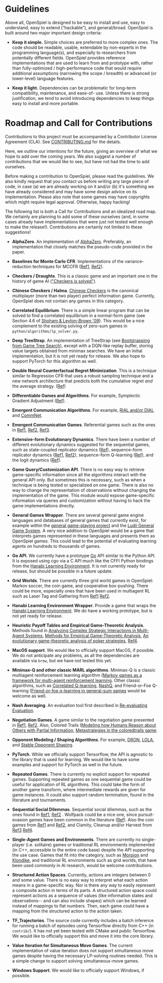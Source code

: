 # Guidelines

Above all, OpenSpiel is designed to be easy to install and use, easy to
understand, easy to extend (“hackable”), and general/broad. OpenSpiel is built
around two major important design criteria:

-   **Keep it simple.** Simple choices are preferred to more complex ones. The
    code should be readable, usable, extendable by non-experts in the
    programming language(s), and especially to researchers from potentially
    different fields. OpenSpiel provides reference implementations that are used
    to learn from and prototype with, rather than fully-optimized /
    high-performance code that would require additional assumptions (narrowing
    the scope / breadth) or advanced (or lower-level) language features.

-   **Keep it light.** Dependencies can be problematic for long-term
    compatibility, maintenance, and ease-of- use. Unless there is strong
    justification, we tend to avoid introducing dependencies to keep things easy
    to install and more portable.

# Roadmap and Call for Contributions

Contributions to this project must be accompanied by a Contributor License
Agreement (CLA). See
[CONTRIBUTING.md](https://github.com/deepmind/open_spiel/blob/master/CONTRIBUTING.md)
for the details.

Here, we outline our intentions for the future, giving an overview of what we
hope to add over the coming years. We also suggest a number of contributions
that we would like to see, but have not had the time to add ourselves.

Before making a contribution to OpenSpiel, please read the guidelines. We also
kindly request that you contact us before writing any large piece of code, in
case (a) we are already working on it and/or (b) it's something we have already
considered and may have some design advice on its implementation. Please also
note that some games may have copyrights which might require legal approval.
Otherwise, happy hacking!

The following list is both a Call for Contributions and an idealized road map.
We certainly are planning to add some of these ourselves (and, in some cases
already have implementations that were just not tested well enough to make the
release!). Contributions are certainly not limited to these suggestions!

-   **AlphaZero**. An implementation of
    [AlphaZero](https://science.sciencemag.org/content/362/6419/1140).
    Preferably, an implementation that closely matches the pseudo-code provided
    in the paper.

-   **Baselines for Monte Carlo CFR**. Implementations of the variance-reduction
    techniques for MCCFR ([Ref1](https://arxiv.org/abs/1809.03057),
    [Ref2](https://arxiv.org/abs/1907.09633)).

-   **Checkers / Draughts**. This is a classic game and an important one in the
    history of game AI
    (["Checkers is solved"](https://science.sciencemag.org/content/317/5844/1518)).

-   **Chinese Checkers / Halma**.
    [Chinese Checkers](https://en.wikipedia.org/wiki/Chinese_checkers) is the
    canonical multiplayer (more than two player) perfect information game.
    Currently, OpenSpiel does not contain any games in this category.

-   **Correlated Equilibrium**. There is a simple linear program that can be
    solved to find a correlated equilibrium in a normal-form game (see Section
    4.6 of [Shoham & Leyton-Brown '09](http://masfoundations.org/)). This would
    be a nice complement to the existing solving of zero-sum games in
    `python/algorithms/lp_solver.py`.

-   **Deep TreeStrap**. An implementation of TreeStrap (see
    [Bootstrapping from Game Tree Search](https://www.cse.unsw.edu.au/~blair/pubs/2009VenessSilverUtherBlairNIPS.pdf)),
    except with a DQN-like replay buffer, storing value targets obtained from
    minimax searches. We have an initial implementation, but it is not yet ready
    for release. We also hope to support PyTorch for this algorithm as well.

-   **Double Neural Counterfactual Regret Minimization**. This is a technique
    similar to Regression CFR that uses a robust sampling technique and a new
    network architecture that predicts both the cumulative regret _and_ the
    average strategy. ([Ref](https://arxiv.org/abs/1812.10607))

-   **Differentiable Games and Algorithms**. For example, Symplectic Gradient
    Adjustment ([Ref](https://arxiv.org/abs/1802.05642)).

-   **Emergent Communication Algorithms**. For example,
    [RIAL and/or DIAL](https://arxiv.org/abs/1605.06676) and
    [CommNet](https://arxiv.org/abs/1605.07736).

-   **Emergent Communication Games**. Referential games such as the ones in
    [Ref1](https://arxiv.org/abs/1612.07182),
    [Ref2](https://arxiv.org/abs/1710.06922),
    [Ref3](https://arxiv.org/abs/1705.11192).

-   **Extensive-form Evolutionary Dynamics**. There have been a number of
    different evolutionary dynamics suggested for the sequential games, such as
    state-coupled replicator dynamics
    ([Ref](https://dl.acm.org/citation.cfm?id=1558120)), sequence-form
    replicator dynamics ([Ref1](https://arxiv.org/abs/1304.1456),
    [Ref2](http://mlanctot.info/files/papers/aamas14sfrd-cfr-kuhn.pdf)),
    sequence-form Q-learning
    ([Ref](https://dl.acm.org/citation.cfm?id=2892753.2892835)), and the logit
    dynamics ([Ref](https://dl.acm.org/citation.cfm?id=3015889)).

-   **Game Query/Customization API**. There is no easy way to retrieve
    game-specific information since all the algorithms interact with the general
    API only. But sometimes this is necessary, such as when a technique is being
    tested or specialized on one game. There is also no way to change the
    representation of observations without changing the implementation of the
    game. This module would expose game-specific information via queries and
    customization without having to hack the game implementations directly.

-   **General Games Wrapper**. There are several general game engine languages
    and databases of general games that currently exist, for example within the
    [general game-playing project](http://www.ggp.org/) and the
    [Ludii General Game System](http://www.ludii.games/index.html). A very nice
    addition to OpenSpiel would be a game that interprets games represented in
    these languages and presents them as OpenSpiel games. This could lead to the
    potential of evaluating learning agents on hundreds to thousands of games.

-   **Go API**. We currently have a prototype [Go](https://golang.org/) API
    similar to the Python API. It is exposed using cgo via a C API much like the
    CFFI Python bindings from the
    [Hanabi Learning Environment](https://github.com/deepmind/hanabi-learning-environment).
    It is not currently ready for release, but should be possible in a future
    update.

-   **Grid Worlds**. There are currently three grid world games in OpenSpiel:
    Markov soccer, the coin game, and cooperative box-pushing. There could be
    more, especially ones that have been used in multiagent RL such as Laser Tag
    and Gathering from [Ref1](https://arxiv.org/abs/1711.00832)
    [Ref2](https://arxiv.org/abs/1702.03037).

-   **Hanabi Learning Environment Wrapper**. Provide a game that wraps the
    [Hanabi Learning Environment](https://arxiv.org/abs/1902.00506). We do have
    a working prototype, but is not yet ready for release.

-   **Heuristic Payoff Tables and Empirical Game-Theoretic Analysis**. Methods
    found in
    [Analyzing Complex Strategic Interactions in Multi-Agent Systems](https://www.semanticscholar.org/paper/Analyzing-Complex-Strategic-Interactions-in-Systems-Walsh-Das/43f70c076dbf53023df9f1337ee024f590779f75),
    [Methods for Empirical Game-Theoretic Analysis](https://www.semanticscholar.org/paper/Methods-for-Empirical-Game-Theoretic-Analysis-Wellman/39be2fc457124bae3141cfe458653bab9aece206),
    [An evolutionary game-theoretic analysis of poker strategies](https://www.sciencedirect.com/science/article/pii/S1875952109000056),
    [Ref4](https://arxiv.org/abs/1803.06376).

-   **MacOS support**. We would like to officially support MacOS, if possible.
    We do not anticipate any problems, as all the dependencies are available via
    `brew`, but we have not tested this yet.

-   **Minimax-Q and other classic MARL algorithms**. Minimax-Q is a classic
    multiagent reinforcement learning algorithm
    ([Markov games as a framework for multi-agent reinforcement learning](https://www2.cs.duke.edu/courses/spring07/cps296.3/littman94markov.pdf).
    Other classic algorithms, such as
    [Correlated Q-learning](https://www.aaai.org/Papers/ICML/2003/ICML03-034.pdf),
    [NashQ](http://www.jmlr.org/papers/volume4/hu03a/hu03a.pdf), and
    Friend-or-Foe Q-learning
    ([Friend-or-foe q-learning in general-sum games](http://jmvidal.cse.sc.edu/library/littman01a.pdf)
    would be welcome as well.

-   **Nash Averaging**. An evaluation tool first described in
    [Re-evaluating Evaluation](https://arxiv.org/abs/1806.02643).

-   **Negotiation Games**. A game similar to the negotiation game presented in
    [Ref1](https://www.aclweb.org/anthology/D17-1259),
    [Ref2](https://arxiv.org/abs/1804.03980). Also, Colored Trails
    ([Modeling how Humans Reason about Others with Partial Information](http://citeseerx.ist.psu.edu/viewdoc/download?doi=10.1.1.114.7959&rep=rep1&type=pdf),
    [Metastrategies in the coloredtrails game](http://www.ise.bgu.ac.il/faculty/kobi/Papers/main.pdf).

-   **Opponent Modeling / Shaping Algorithms**. For example,
    [DRON](https://arxiv.org/abs/1609.05559),
    [LOLA](https://arxiv.org/abs/1709.04326), and
    [Stable Opponent Shaping](https://arxiv.org/abs/1811.08469).

-   **PyTorch**. While we officially support Tensorflow, the API is agnostic to
    the library that is used for learning. We would like to have some examples
    and support for PyTorch as well in the future.

-   **Repeated Games**. There is currently no explicit support for repeated
    games. Supporting repeated games as one sequential game could be useful for
    application of RL algorithms. This could take the form of another game
    transform, where intermediate rewards are given for game instances. It could
    also support random termination, found in the literature and tournaments.

-   **Sequential Social Dilemmas**. Sequential social dilemmas, such as the ones
    found in [Ref1](https://arxiv.org/abs/1702.03037),
    [Ref2](https://arxiv.org/abs/1707.06600) . Wolfpack could be a nice one,
    since pursuit-evasion games have been common in the literature
    ([Ref](http://web.media.mit.edu/~cynthiab/Readings/tan-MAS-reinfLearn.pdf)).
    Also the coin games from [Ref1](https://arxiv.org/abs/1707.01068) and
    [Ref2](https://arxiv.org/abs/1709.04326), and Clamity, Cleanup and/or
    Harvest from [Ref3](https://arxiv.org/abs/1812.07019)
    [Ref4](https://arxiv.org/abs/1810.08647).

-   **Single-Agent Games and Environments**. There are currently no
    single-player (i.e. solitaire) games or traditional RL environments
    implemented (in C++, accessible to the entire code base) despite the API
    supporting the use case. Games that fit into the category, such as
    [Morpion](https://en.wikipedia.org/wiki/Join_Five) and
    [Klondike](https://en.wikipedia.org/wiki/Klondike_\(solitaire\)), and
    traditional RL environments such as grid worlds, that have been used
    commonly in AI research, would be welcome contributions.

-   **Structured Action Spaces**. Currently, actions are integers between 0 and
    some value. There is no easy way to interpret what each action means in a
    game-specific way. Nor is there any way to easily represent a composite
    action in terms of its parts. A structured action space could represent
    actions as a sequence of values (like information states and observations--
    and can also include shapes) which can be learned instead of mappings to
    flat numbers. Then, each game could have a mapping from the structured
    action to the action taken.

-   **TF_Trajectories**. The source code currently includes a batch inference
    for running a batch of episodes using Tensorflow directly from C++ (in
    `contrib/`). It has not yet been tested with CMake and public Tensorflow. We
    would like to officially support this and move it into the core library.

-   **Value Iteration for Simultaneous Move Games**. The current implementation
    of value iteration does not support simultaneous move games despite having
    the necessary LP-solving routines needed. This is a simple change to support
    solving simultaneous-move games.

-   **Windows Support**. We would like to officially support Windows, if
    possible.
